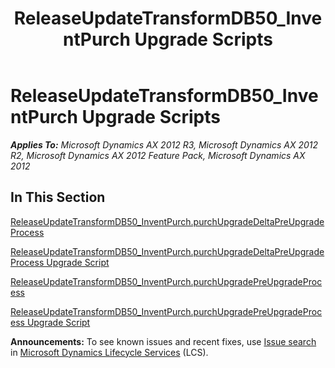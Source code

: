 ﻿---
title: ReleaseUpdateTransformDB50_InventPurch Upgrade Scripts
TOCTitle: ReleaseUpdateTransformDB50_InventPurch Upgrade Scripts
ms:assetid: 227a5c54-d4a4-4e08-9ed6-15d0ae4bfb58
ms:mtpsurl: https://msdn.microsoft.com/en-us/library/JJ684950(v=AX.60)
ms:contentKeyID: 49707152
ms.date: 05/18/2015
mtps_version: v=AX.60
---

# ReleaseUpdateTransformDB50\_InventPurch Upgrade Scripts 


_**Applies To:** Microsoft Dynamics AX 2012 R3, Microsoft Dynamics AX 2012 R2, Microsoft Dynamics AX 2012 Feature Pack, Microsoft Dynamics AX 2012_

## In This Section

[ReleaseUpdateTransformDB50\_InventPurch.purchUpgradeDeltaPreUpgradeProcess](releaseupdatetransformdb50-inventpurch-purchupgradedeltapreupgradeprocess.md)

[ReleaseUpdateTransformDB50\_InventPurch.purchUpgradeDeltaPreUpgradeProcess Upgrade Script](releaseupdatetransformdb50-inventpurch-purchupgradedeltapreupgradeprocess-upgrade-script.md)

[ReleaseUpdateTransformDB50\_InventPurch.purchUpgradePreUpgradeProcess](releaseupdatetransformdb50-inventpurch-purchupgradepreupgradeprocess.md)

[ReleaseUpdateTransformDB50\_InventPurch.purchUpgradePreUpgradeProcess Upgrade Script](releaseupdatetransformdb50-inventpurch-purchupgradepreupgradeprocess-upgrade-script.md)

  
**Announcements:** To see known issues and recent fixes, use [Issue search](http://go.microsoft.com/fwlink/?linkid=389258) in [Microsoft Dynamics Lifecycle Services](http://go.microsoft.com/fwlink/?linkid=306505) (LCS).

